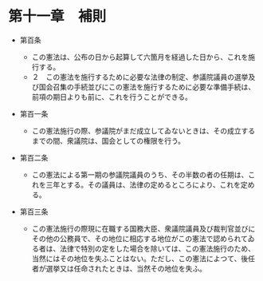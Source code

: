 # 第十一章　補則

- 第百条
    - この憲法は、公布の日から起算して六箇月を経過した日から、これを施行する。
    - ２　この憲法を施行するために必要な法律の制定、参議院議員の選挙及び国会召集の手続並びにこの憲法を施行するために必要な準備手続は、前項の期日よりも前に、これを行うことができる。

- 第百一条
    - この憲法施行の際、参議院がまだ成立してゐないときは、その成立するまでの間、衆議院は、国会としての権限を行う。

- 第百二条
    - この憲法による第一期の参議院議員のうち、その半数の者の任期は、これを三年とする。その議員は、法律の定めるところにより、これを定める。

- 第百三条
    - この憲法施行の際現に在職する国務大臣、衆議院議員及び裁判官並びにその他の公務員で、その地位に相応する地位がこの憲法で認められてゐる者は、法律で特別の定をした場合を除いては、この憲法施行のため、当然にはその地位を失ふことはない。ただし、この憲法によつて、後任者が選挙又は任命されたときは、当然その地位を失ふ。
